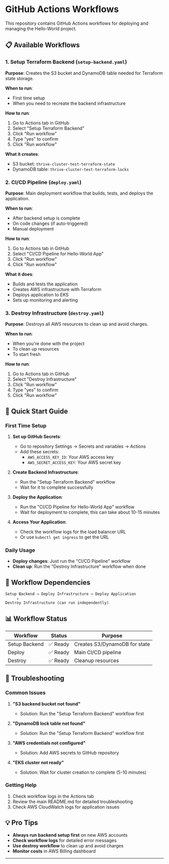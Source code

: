 # GitHub Actions Workflows

This repository contains GitHub Actions workflows for deploying and managing the Hello-World project.

## 📋 Available Workflows

### 1. Setup Terraform Backend (`setup-backend.yaml`)
**Purpose**: Creates the S3 bucket and DynamoDB table needed for Terraform state storage.

**When to run**: 
- First time setup
- When you need to recreate the backend infrastructure

**How to run**:
1. Go to Actions tab in GitHub
2. Select "Setup Terraform Backend"
3. Click "Run workflow"
4. Type "yes" to confirm
5. Click "Run workflow"

**What it creates**:
- S3 bucket: `thrive-cluster-test-terraform-state`
- DynamoDB table: `thrive-cluster-test-terraform-locks`

### 2. CI/CD Pipeline (`deploy.yaml`)
**Purpose**: Main deployment workflow that builds, tests, and deploys the application.

**When to run**:
- After backend setup is complete
- On code changes (if auto-triggered)
- Manual deployment

**How to run**:
1. Go to Actions tab in GitHub
2. Select "CI/CD Pipeline for Hello-World App"
3. Click "Run workflow"
4. Click "Run workflow"

**What it does**:
- Builds and tests the application
- Creates AWS infrastructure with Terraform
- Deploys application to EKS
- Sets up monitoring and alerting

### 3. Destroy Infrastructure (`destroy.yaml`)
**Purpose**: Destroys all AWS resources to clean up and avoid charges.

**When to run**:
- When you're done with the project
- To clean up resources
- To start fresh

**How to run**:
1. Go to Actions tab in GitHub
2. Select "Destroy Infrastructure"
3. Click "Run workflow"
4. Type "yes" to confirm
5. Click "Run workflow"

## 🚀 Quick Start Guide

### First Time Setup

1. **Set up GitHub Secrets**:
   - Go to repository Settings → Secrets and variables → Actions
   - Add these secrets:
     - `AWS_ACCESS_KEY_ID`: Your AWS access key
     - `AWS_SECRET_ACCESS_KEY`: Your AWS secret key

2. **Create Backend Infrastructure**:
   - Run the "Setup Terraform Backend" workflow
   - Wait for it to complete successfully

3. **Deploy the Application**:
   - Run the "CI/CD Pipeline for Hello-World App" workflow
   - Wait for deployment to complete, this can take about 10-15 minutes

4. **Access Your Application**:
   - Check the workflow logs for the load balancer URL
   - Or use `kubectl get ingress` to get the URL

### Daily Usage

- **Deploy changes**: Just run the "CI/CD Pipeline" workflow
- **Clean up**: Run the "Destroy Infrastructure" workflow when done

## 🔧 Workflow Dependencies

```
Setup Backend → Deploy Infrastructure → Deploy Application
     ↓
Destroy Infrastructure (can run independently)
```

## 📊 Workflow Status

| Workflow | Status | Purpose |
|----------|--------|---------|
| Setup Backend | ✅ Ready | Creates S3/DynamoDB for state |
| Deploy | ✅ Ready | Main CI/CD pipeline |
| Destroy | ✅ Ready | Cleanup resources |

## 🚨 Troubleshooting

### Common Issues

1. **"S3 backend bucket not found"**
   - Solution: Run the "Setup Terraform Backend" workflow first

2. **"DynamoDB lock table not found"**
   - Solution: Run the "Setup Terraform Backend" workflow first

3. **"AWS credentials not configured"**
   - Solution: Add AWS secrets to GitHub repository

4. **"EKS cluster not ready"**
   - Solution: Wait for cluster creation to complete (5-10 minutes)

### Getting Help

1. Check workflow logs in the Actions tab
2. Review the main README.md for detailed troubleshooting
3. Check AWS CloudWatch logs for application issues

## 💡 Pro Tips

- **Always run backend setup first** on new AWS accounts
- **Check workflow logs** for detailed error messages
- **Use destroy workflow** to clean up and avoid charges
- **Monitor costs** in AWS Billing dashboard

---